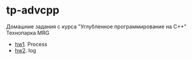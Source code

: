 # tp-advcpp

Домашние задания с курса "Углубленное программирование на C++" Технопарка MRG

  - [hw1](hw1). Process
  - [hw2](hw2). log

